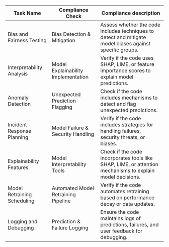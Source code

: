 | Task Name                   | Compliance Check                    | Compliance description                                                                                    |
|-----------------------------|-------------------------------------|-----------------------------------------------------------------------------------------------------------|
| Bias and Fairness Testing   | Bias Detection & Mitigation         | Assess whether the code includes techniques to detect and mitigate model biases against specific groups.  |
| Interpretability Analysis   | Model Explainability Implementation | Verify if the code uses SHAP, LIME, or feature importance scores to explain model predictions.            |
| Anomaly Detection           | Unexpected Prediction Flagging      | Check if the code includes mechanisms to detect and flag unexpected predictions.                          |
| Incident Response Planning  | Model Failure & Security Handling   | Verify if the code includes strategies for handling failures, security threats, or biases.                |
| Explainability Features     | Model Interpretability Tools        | Check if the code incorporates tools like SHAP, LIME, or attention mechanisms to explain model decisions. |
| Model Retraining Scheduling | Automated Model Retraining Pipeline | Verify if the code automates retraining based on performance decay or data updates.                       |
| Logging and Debugging       | Prediction & Failure Logging        | Ensure the code maintains logs of predictions, failures, and user feedback for debugging.                 |
